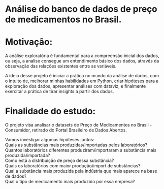 # Análise do banco de dados de preço de medicamentos no Brasil.

# Motivação:
A análise exploratória é fundamental para a compreensão inicial dos dados, ou seja, a analise consegue um entendimento básico dos dados, através da observação das relações existentes entre as variáveis.

A ideia desse projeto é iniciar a prática no mundo da análise de dados, com o intuito de, melhorar minhas habilidades em Python, criar hipóteses para a exploração dos dados, apresentar análises com dataviz, e finalmente exercitar a prática de tirar insights a partir dos dados.

# Finalidade do estudo:

O projeto visa analisar o datasets de Preço de Medicamentos no Brasil - Consumidor, retirado do Portal Brasileiro de Dados Abertos.<br>

Vamos investigar algumas hipóteses juntos:<br>
Quais as substâncias mais produzidas/importadas pelos laboratórios?<br>
Quantos laboratórios diferentes produziram/importaram a substância mais produzida/importada?<br>
Como está a distribuição de preço dessa substância?<br>
Quais os laboratórios com maior produção/import de substâncias?<br>
Qual a substância mais produzida pela indústria que mais aparece na base de dados?<br>
Qual o tipo de medicamento mais produzido por essa empresa?<br>
